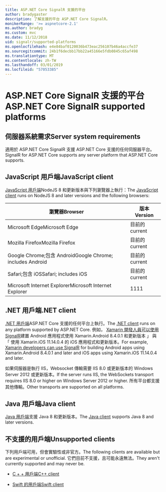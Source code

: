 ```yaml
---
title: ASP.NET Core SignalR 支援的平台
author: bradygaster
description: 了解支援的平台 ASP.NET Core SignalR。
monikerRange: '>= aspnetcore-2.1'
ms.author: bradyg
ms.custom: mvc
ms.date: 11/12/2018
uid: signalr/supported-platforms
ms.openlocfilehash: e4e84baf0120036b473eac256107b46a4accfe37
ms.sourcegitcommit: 24b1f6decbb17bb22a45166e5fdb0845c65af498
ms.translationtype: MT
ms.contentlocale: zh-TW
ms.lasthandoff: 03/01/2019
ms.locfileid: "57053385"
---
```

# <a name="aspnet-core-signalr-supported-platforms"></a><span data-ttu-id="ba6c8-103">ASP.NET Core SignalR 支援的平台</span><span class="sxs-lookup"><span data-stu-id="ba6c8-103">ASP.NET Core SignalR supported platforms</span></span>

## <a name="server-system-requirements"></a><span data-ttu-id="ba6c8-104">伺服器系統需求</span><span class="sxs-lookup"><span data-stu-id="ba6c8-104">Server system requirements</span></span>

<span data-ttu-id="ba6c8-105">適用於 ASP.NET Core SignalR 支援 ASP.NET Core 支援的任何伺服器平台。</span><span class="sxs-lookup"><span data-stu-id="ba6c8-105">SignalR for ASP.NET Core supports any server platform that ASP.NET Core supports.</span></span>

## <a name="javascript-client"></a><span data-ttu-id="ba6c8-106">JavaScript 用戶端</span><span class="sxs-lookup"><span data-stu-id="ba6c8-106">JavaScript client</span></span>

<span data-ttu-id="ba6c8-107">[JavaScript 用戶端](https://www.npmjs.com/package/@aspnet/signalr)NodeJS 8 和更新版本與下列瀏覽器上執行：</span><span class="sxs-lookup"><span data-stu-id="ba6c8-107">The [JavaScript client](https://www.npmjs.com/package/@aspnet/signalr) runs on NodeJS 8 and later versions and the following browsers:</span></span>

| <span data-ttu-id="ba6c8-108">瀏覽器</span><span class="sxs-lookup"><span data-stu-id="ba6c8-108">Browser</span></span>                         | <span data-ttu-id="ba6c8-109">版本</span><span class="sxs-lookup"><span data-stu-id="ba6c8-109">Version</span></span> |
| ------------------------------- | ------- |
| <span data-ttu-id="ba6c8-110">Microsoft Edge</span><span class="sxs-lookup"><span data-stu-id="ba6c8-110">Microsoft Edge</span></span>                  | <span data-ttu-id="ba6c8-111">目前的</span><span class="sxs-lookup"><span data-stu-id="ba6c8-111">current</span></span> |
| <span data-ttu-id="ba6c8-112">Mozilla Firefox</span><span class="sxs-lookup"><span data-stu-id="ba6c8-112">Mozilla Firefox</span></span>                 | <span data-ttu-id="ba6c8-113">目前的</span><span class="sxs-lookup"><span data-stu-id="ba6c8-113">current</span></span> |
| <span data-ttu-id="ba6c8-114">Google Chrome;包含 Android</span><span class="sxs-lookup"><span data-stu-id="ba6c8-114">Google Chrome; includes Android</span></span> | <span data-ttu-id="ba6c8-115">目前的</span><span class="sxs-lookup"><span data-stu-id="ba6c8-115">current</span></span> |
| <span data-ttu-id="ba6c8-116">Safari;包含 iOS</span><span class="sxs-lookup"><span data-stu-id="ba6c8-116">Safari; includes iOS</span></span>            | <span data-ttu-id="ba6c8-117">目前的</span><span class="sxs-lookup"><span data-stu-id="ba6c8-117">current</span></span> |
| <span data-ttu-id="ba6c8-118">Microsoft Internet Explorer</span><span class="sxs-lookup"><span data-stu-id="ba6c8-118">Microsoft Internet Explorer</span></span>     | <span data-ttu-id="ba6c8-119">11</span><span class="sxs-lookup"><span data-stu-id="ba6c8-119">11</span></span>      |
 
## <a name="net-client"></a><span data-ttu-id="ba6c8-120">.NET 用戶端</span><span class="sxs-lookup"><span data-stu-id="ba6c8-120">.NET client</span></span>

<span data-ttu-id="ba6c8-121">[.NET 用戶端](https://www.nuget.org/packages/Microsoft.AspNetCore.SignalR/)ASP.NET Core 支援的任何平台上執行。</span><span class="sxs-lookup"><span data-stu-id="ba6c8-121">The [.NET client](https://www.nuget.org/packages/Microsoft.AspNetCore.SignalR/) runs on any platform supported by ASP.NET Core.</span></span> <span data-ttu-id="ba6c8-122">例如， [Xamarin 開發人員可以使用 SignalR](https://github.com/aspnet/Announcements/issues/305)建置 Android 應用程式使用 Xamarin.Android 8.4.0.1 和更新版本 」 與 「 使用 Xamarin.iOS 11.14.0.4 的 iOS 應用程式和更新版本。</span><span class="sxs-lookup"><span data-stu-id="ba6c8-122">For example, [Xamarin developers can use SignalR](https://github.com/aspnet/Announcements/issues/305) for building Android apps using Xamarin.Android 8.4.0.1 and later and iOS apps using Xamarin.iOS 11.14.0.4 and later.</span></span>

<span data-ttu-id="ba6c8-123">如果伺服器是執行 IIS，Websocket 傳輸需要 IIS 8.0 或更新版本的 Windows Server 2012 或更新版本。</span><span class="sxs-lookup"><span data-stu-id="ba6c8-123">If the server runs IIS, the WebSockets transport requires IIS 8.0 or higher on Windows Server 2012 or higher.</span></span> <span data-ttu-id="ba6c8-124">所有平台都支援其他傳輸。</span><span class="sxs-lookup"><span data-stu-id="ba6c8-124">Other transports are supported on all platforms.</span></span>

## <a name="java-client"></a><span data-ttu-id="ba6c8-125">Java 用戶端</span><span class="sxs-lookup"><span data-stu-id="ba6c8-125">Java client</span></span>

<span data-ttu-id="ba6c8-126">[Java 用戶端](https://search.maven.org/artifact/com.microsoft.aspnet/signalr)支援 Java 8 和更新版本。</span><span class="sxs-lookup"><span data-stu-id="ba6c8-126">The [Java client](https://search.maven.org/artifact/com.microsoft.aspnet/signalr) supports Java 8 and later versions.</span></span>

## <a name="unsupported-clients"></a><span data-ttu-id="ba6c8-127">不支援的用戶端</span><span class="sxs-lookup"><span data-stu-id="ba6c8-127">Unsupported clients</span></span>

<span data-ttu-id="ba6c8-128">下列用戶端可用，但會實驗性或非官方。</span><span class="sxs-lookup"><span data-stu-id="ba6c8-128">The following clients are available but are experimental or unofficial.</span></span> <span data-ttu-id="ba6c8-129">它們目前不支援，且可能永遠無法。</span><span class="sxs-lookup"><span data-stu-id="ba6c8-129">They aren't currently supported and may never be.</span></span>

* [<span data-ttu-id="ba6c8-130">C + + 用戶端</span><span class="sxs-lookup"><span data-stu-id="ba6c8-130">C++ client</span></span>](https://github.com/aspnet/SignalR/tree/master/clients/cpp)

* [<span data-ttu-id="ba6c8-131">Swift 的用戶端</span><span class="sxs-lookup"><span data-stu-id="ba6c8-131">Swift client</span></span>](https://github.com/moozzyk/SignalR-Client-Swift)
